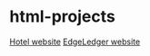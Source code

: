 # html-projects
<a href="https://manismk.github.io/html-projects/hotel_website/">Hotel website</a>
<a href="https://edgeledger-mani.herokuapp.com/index.html">EdgeLedger website</a>
